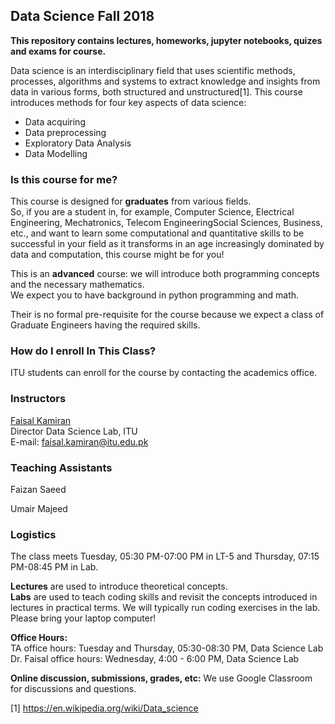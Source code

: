 ## Data Science Fall 2018

**This repository contains lectures, homeworks, jupyter notebooks, quizes and exams for course.**

Data science is an interdisciplinary field that uses scientific methods, processes, algorithms and systems to extract knowledge and insights from data in various forms, both structured and unstructured[1]. This course introduces methods for four key aspects of data science: 
* Data acquiring
* Data preprocessing
* Exploratory Data Analysis
* Data Modelling

### Is this course for me?
This course is designed for **graduates** from various fields.<br> 
So, if you are a student in, for example, Computer Science, Electrical Engineering, Mechatronics, Telecom EngineeringSocial Sciences, Business,  etc., and want to learn some computational and quantitative skills to be successful in your field as it transforms in an age increasingly dominated by data and computation, this course might be for you!

This is an **advanced** course: we will introduce both programming concepts and the necessary mathematics.<br>
We expect you to have background in python programming and math. 

Their is no formal pre-requisite for the course because we expect a class of Graduate Engineers having the required skills.

### How do I enroll In This Class?

ITU students can enroll for the course by contacting the academics office.<br>

### Instructors

[Faisal Kamiran](https://itu.edu.pk/faculty-itu/dr-faisal-kamiran/)<br>
Director Data Science Lab, ITU<br>
E-mail: faisal.kamiran@itu.edu.pk

### Teaching Assistants

Faizan Saeed

Umair Majeed

### Logistics

The class meets Tuesday, 05:30 PM-07:00 PM in LT-5 and Thursday, 07:15 PM-08:45 PM in Lab.

**Lectures** are used to introduce theoretical concepts.<br> 
**Labs** are used to teach coding skills and revisit the concepts introduced in lectures in practical terms. We will typically run coding exercises in the lab. Please bring your laptop computer!

**Office Hours:** <br>
TA office hours: Tuesday and Thursday, 05:30-08:30 PM, Data Science Lab<br>
Dr. Faisal office hours: Wednesday, 4:00 - 6:00 PM, Data Science Lab<br>

**Online discussion, submissions, grades, etc:** We use Google Classroom for discussions and questions.

[1] https://en.wikipedia.org/wiki/Data_science
